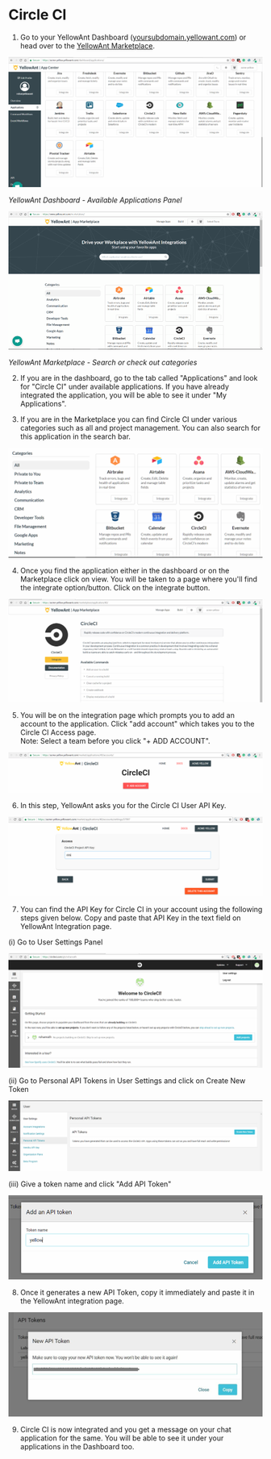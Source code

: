 # Circle CI

1. Go to your YellowAnt Dashboard \([yoursubdomain.yellowant.com](https://github.com/yellowanthq/yellowant-help-center/tree/bdad19066023aa6a8b667a1d6f05b72945b49759/yoursubdomain.yellowant.com)\) or head over to the [YellowAnt Marketplace](https://www.yellowant.com/marketplace). 

![](../../.gitbook/assets/image%20%2837%29.png)

_YellowAnt Dashboard - Available Applications Panel_

![](../../.gitbook/assets/image%20%28251%29.png)

_YellowAnt Marketplace - Search or check out categories_

2. If you are in the dashboard, go to the tab called "Applications" and look for "Circle CI" under available applications. If you have already integrated the application, you will be able to see it under "My Applications".

3. If you are in the Marketplace you can find Circle CI under various categories such as all and project management. You can also search for this application in the search bar.  


![](../../.gitbook/assets/image%20%2878%29.png)

4. Once you find the application either in the dashboard or on the Marketplace click on view. You will be taken to a page where you'll find the integrate option/button. Click on the integrate button.  


![](../../.gitbook/assets/image%20%2835%29.png)

5. You will be on the integration page which prompts you to add an account to the application. Click "add account" which takes you to the Circle CI Access page.  
Note: Select a team before you click "+ ADD ACCOUNT".  


![](../../.gitbook/assets/image%20%28120%29.png)

6. In this step, YellowAnt asks you for the Circle CI User API Key.  


![](../../.gitbook/assets/image%20%2899%29.png)

7. You can find the API Key for Circle CI in your account using the following steps given below. Copy and paste that API Key in the text field on YellowAnt Integration page.

\(i\) Go to User Settings Panel

![](../../.gitbook/assets/image%20%28248%29.png)

\(ii\) Go to Personal API Tokens in User Settings and click on Create New Token

![](../../.gitbook/assets/image%20%28119%29.png)

\(iii\) Give a token name and click "Add API Token"

![](../../.gitbook/assets/image%20%2882%29.png)

8. Once it generates a new API Token, copy it immediately and paste it in the YellowAnt integration page.

![](../../.gitbook/assets/image%20%28145%29.png)

9. Circle CI is now integrated and you get a message on your chat application for the same. You will be able to see it under your applications in the Dashboard too.

